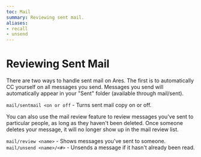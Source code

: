 ```yaml
---
toc: Mail
summary: Reviewing sent mail.
aliases:
- recall
- unsend
---
```

# Reviewing Sent Mail

There are two ways to handle sent mail on Ares.   The first is to automatically CC yourself on all messages you send.  Messages you send will automatically appear in your "Sent" folder (available through mail/sent).

`mail/sentmail <on or off` - Turns sent mail copy on or off.

You can also use the mail review feature to review messages you've sent to particular people, as long as they haven't been deleted.  Once someone deletes your message, it will no longer show up in the mail review list.  

`mail/review <name>` - Shows messages you've sent to someone.
`mail/unsend <name>/<#>` - Unsends a message if it hasn't already been read.

